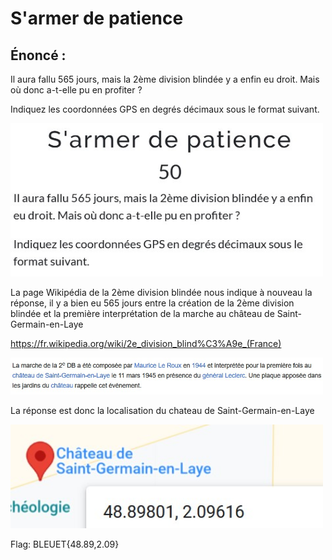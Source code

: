 # S'armer de patience

## Énoncé :

Il aura fallu 565 jours, mais la 2ème division blindée y a enfin eu droit. Mais où donc a-t-elle pu en profiter ?

Indiquez les coordonnées GPS en degrés décimaux sous le format suivant.

<img alt="enonce" src="enonce.jpg" width=500>

La page Wikipédia de la 2ème division blindée nous indique à nouveau la réponse,
il y a bien eu 565 jours entre la création de la 2ème division blindée et la première interprétation de la marche au château de Saint-Germain-en-Laye

https://fr.wikipedia.org/wiki/2e_division_blind%C3%A9e_(France)

<img alt="flag" src="search.jpg" width=500>

La réponse est donc la localisation du chateau de Saint-Germain-en-Laye

<img alt="flag" src="flag.jpg" width=500>

Flag: BLEUET{48.89,2.09}
